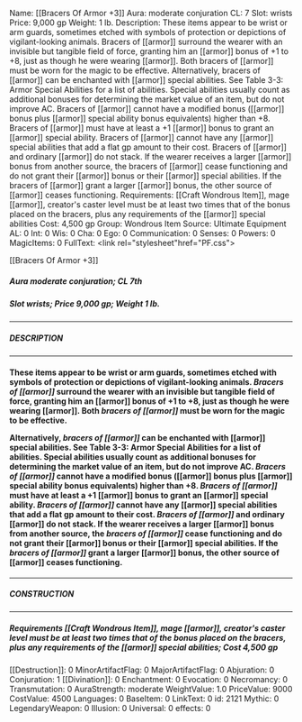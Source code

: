 Name: [[Bracers Of Armor +3]]
Aura: moderate conjuration
CL: 7
Slot: wrists
Price: 9,000 gp
Weight: 1 lb.
Description: These items appear to be wrist or arm guards, sometimes etched with symbols of protection or depictions of vigilant-looking animals. Bracers of [[armor]] surround the wearer with an invisible but tangible field of force, granting him an [[armor]] bonus of +1 to +8, just as though he were wearing [[armor]]. Both bracers of [[armor]] must be worn for the magic to be effective. Alternatively, bracers of [[armor]] can be enchanted with [[armor]] special abilities. See Table 3-3: Armor Special Abilities for a list of abilities. Special abilities usually count as additional bonuses for determining the market value of an item, but do not improve AC. Bracers of [[armor]] cannot have a modified bonus ([[armor]] bonus plus [[armor]] special ability bonus equivalents) higher than +8. Bracers of [[armor]] must have at least a +1 [[armor]] bonus to grant an [[armor]] special ability. Bracers of [[armor]] cannot have any [[armor]] special abilities that add a flat gp amount to their cost. Bracers of [[armor]] and ordinary [[armor]] do not stack. If the wearer receives a larger [[armor]] bonus from another source, the bracers of [[armor]] cease functioning and do not grant their [[armor]] bonus or their [[armor]] special abilities. If the bracers of [[armor]] grant a larger [[armor]] bonus, the other source of [[armor]] ceases functioning.
Requirements: [[Craft Wondrous Item]], mage [[armor]], creator's caster level must be at least two times that of the bonus placed on the bracers, plus any requirements of the [[armor]] special abilities
Cost: 4,500 gp
Group: Wondrous Item
Source: Ultimate Equipment
AL: 0
Int: 0
Wis: 0
Cha: 0
Ego: 0
Communication: 0
Senses: 0
Powers: 0
MagicItems: 0
FullText: <link rel="stylesheet"href="PF.css"><div class="heading"><p class="alignleft">[[Bracers Of Armor +3]]</p><div style="clear: both;"></div></div><div><h5><b>Aura </b>moderate conjuration; <b>CL </b>7th</h5><h5><b>Slot </b>wrists; <b>Price </b>9,000 gp; <b>Weight </b>1 lb.</h5></div><hr/><div><h5><b>DESCRIPTION</b></h5></div><hr/><div><h4><p>These items appear to be wrist or arm guards, sometimes etched with symbols of protection or depictions of vigilant-looking animals. <i>Bracers of [[armor]]</i> surround the wearer with an invisible but tangible field of force, granting him an [[armor]] bonus of +1 to +8, just as though he were wearing [[armor]]. Both <i>bracers of [[armor]]</i> must be worn for the magic to be effective. </p><p>Alternatively, <i>bracers of [[armor]]</i> can be enchanted with [[armor]] special abilities. See Table 3-3: Armor Special Abilities for a list of abilities. Special abilities usually count as additional bonuses for determining the market value of an item, but do not improve AC. <i>Bracers of [[armor]]</i> cannot have a modified bonus ([[armor]] bonus plus [[armor]] special ability bonus equivalents) higher than +8. <i>Bracers of [[armor]]</i> must have at least a +1 [[armor]] bonus to grant an [[armor]] special ability. <i>Bracers of [[armor]]</i> cannot have any [[armor]] special abilities that add a flat gp amount to their cost. <i>Bracers of [[armor]]</i> and ordinary [[armor]] do not stack. If the wearer receives a larger [[armor]] bonus from another source, the <i>bracers of [[armor]]</i> cease functioning and do not grant their [[armor]] bonus or their [[armor]] special abilities. If the <i>bracers of [[armor]]</i> grant a larger [[armor]] bonus, the other source of [[armor]] ceases functioning.</p></h4></div><hr/><div><h5><b>CONSTRUCTION</b></h5></div><hr/><div><h5><b>Requirements </b>[[Craft Wondrous Item]], <i>mage [[armor]]</i>, creator's caster level must be at least two times that of the bonus placed on the bracers, plus any requirements of the [[armor]] special abilities; <b>Cost </b>4,500 gp</h5></div>
[[Destruction]]: 0
MinorArtifactFlag: 0
MajorArtifactFlag: 0
Abjuration: 0
Conjuration: 1
[[Divination]]: 0
Enchantment: 0
Evocation: 0
Necromancy: 0
Transmutation: 0
AuraStrength: moderate
WeightValue: 1.0
PriceValue: 9000
CostValue: 4500
Languages: 0
BaseItem: 0
LinkText: 0
id: 2121
Mythic: 0
LegendaryWeapon: 0
Illusion: 0
Universal: 0
effects: 0
